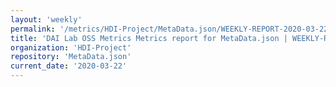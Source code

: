 ```yaml
---
layout: 'weekly'
permalink: '/metrics/HDI-Project/MetaData.json/WEEKLY-REPORT-2020-03-22'
title: 'DAI Lab OSS Metrics Metrics report for MetaData.json | WEEKLY-REPORT-2020-03-22'
organization: 'HDI-Project'
repository: 'MetaData.json'
current_date: '2020-03-22'
---
```


